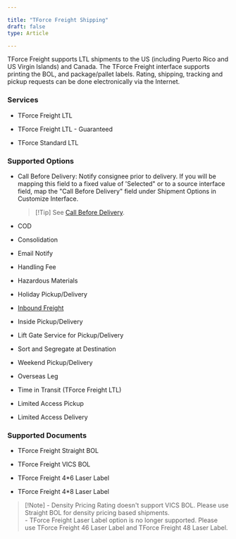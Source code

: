 ```yaml
---

title: "TForce Freight Shipping"
draft: false
type: Article

---
```


TForce Freight supports LTL shipments to the US (including Puerto Rico and US Virgin Islands) and Canada. The TForce Freight interface supports printing the BOL, and package/pallet labels. Rating, shipping, tracking and pickup requests can be done electronically via the Internet.

### Services

* TForce Freight LTL

* TForce Freight LTL - Guaranteed

* TForce Standard LTL


### Supported Options

* Call Before Delivery: Notify consignee prior to delivery. If you will be mapping this field to a fixed value of 'Selected" or to a source interface field, map the "Call Before Delivery" field under Shipment Options in Customize Interface.

    >[!Tip] See [Call Before Delivery](http://ask.vtechnologies.com/ss-wc/kb/call/).

* COD

* Consolidation

* Email Notify

* Handling Fee

* Hazardous Materials

* Holiday Pickup/Delivery

* [Inbound Freight](http://ask.vtechnologies.com/ss-wc/kb/inbound-freight/)

* Inside Pickup/Delivery

* Lift Gate Service for Pickup/Delivery

* Sort and Segregate at Destination

* Weekend Pickup/Delivery

* Overseas Leg

* Time in Transit (TForce Freight LTL)

* Limited Access Pickup

* Limited Access Delivery

### Supported Documents

* TForce Freight Straight BOL

* TForce Freight VICS BOL

* TForce Freight 4*6 Laser Label

* TForce Freight 4*8 Laser Label

>[!Note] - Density Pricing Rating doesn't support VICS BOL. Please use Straight BOL for density pricing based shipments.<br> - TForce Freight Laser Label option is no longer supported. Please use TForce Freight 46 Laser Label and TForce Freight 48 Laser Label. 


